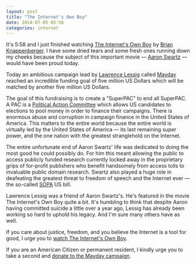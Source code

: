 ```yaml
---
layout: post
title: "The Internet's Own Boy"
date: 2014-07-05 05:58
categories: internet
---
```


It's 5:58 and I just finished watching [The Internet's Own Boy](http://www.takepart.com/internets-own-boy) 
by [Brian Knappenberger](https://twitter.com/knappB). I have some dried 
tears and some fresh ones running down my cheeks because the subject of 
this important movie — [Aaron Swartz](http://en.wikipedia.org/wiki/Aaron_Swartz) — 
would have been proud today.

Today an ambitious campaign lead by [Lawrence Lessig](http://en.wikipedia.org/wiki/Lawrence_Lessig) 
called [Mayday](https://mayday.us) reached an incredible funding goal of 
five million US Dollars which will be matched by another five million US Dollars.

The goal of this fundraising is to create a "SuperPAC" to end all SuperPAC. 
A PAC is a [Political Action Committee](http://en.wikipedia.org/wiki/Political_action_committee)
which allows US candidates to elections to pool money in order to finance 
their campaigns. There is enormous abuse and corruption in campaign finance 
in the United States of America. This matters to the entire world because 
the entire world is virtually led by the United States of America — its 
last remaining super power, and the one nation with the greatest stranglehold 
on the Internet.

The entire unfortunate end of Aaron Swartz' life was dedicated to doing the most good 
he could possibly do. For him this meant allowing the public to access 
publicly funded research currently locked away in the proprietary grips 
of for-profit publishers who benefit handsomely from access tolls to 
invaluable public domain research. Swartz also played a huge role in 
deafeating the greatest threat to freedom of speech and the Internet ever 
— the so-called [SOPA](http://en.wikipedia.org/wiki/Stop_Online_Piracy_Act)
  US bill. 

Lawrence Lessig was a friend of Aaron Swartz's. He's featured in the movie 
The Internet's Own Boy quite a bit. It's humbling to think that despite 
Aaron having committed suicide a little over a year ago, Lessig has already 
been working so hard to uphold his legacy. And I'm sure many others have 
as well.

If you care about justice, freedom, and you believe the Internet is a 
tool for good, I urge you to [watch The Internet's Own Boy](http://www.takepart.com/internets-own-boy#watch). 

If you are an American Citizen or permanent resident, I kindly urge you 
to take a second and [donate to the Mayday campaign](https://mayday.us/).
